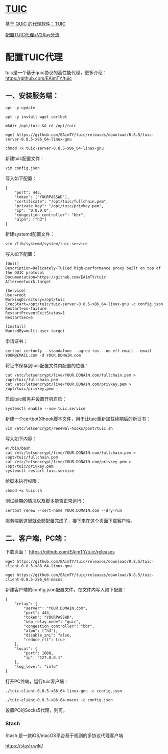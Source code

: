 
# [TUIC](https://github.com/EAimTY/tuic)

[基于 QUIC 的代理软件：TUIC](https://www.eaimty.com/2022/03/tuic.html)

[配置TUIC代理+V2Ray分流](https://lala.im/8424.html)

# 配置TUIC代理

tuic是一个基于quic协议的高性能代理，更多介绍：https://github.com/EAimTY/tuic

## 一、安装服务端：
```
apt -y update

apt -y install wget certbot

mkdir /opt/tuic && cd /opt/tuic

wget https://github.com/EAimTY/tuic/releases/download/0.8.5/tuic-server-0.8.5-x86_64-linux-gnu

chmod +x tuic-server-0.8.5-x86_64-linux-gnu
```

 新建tuic配置文件：

`vim config.json`

写入如下配置：
```
{
    "port": 443,
    "token": ["YOURPASSWD"],
    "certificate": "/opt/tuic/fullchain.pem",
    "private_key": "/opt/tuic/privkey.pem",
    "ip": "0.0.0.0",
    "congestion_controller": "bbr",
    "alpn": ["h3"]
}
```

新建systemd配置文件：

`vim /lib/systemd/system/tuic.service`

写入如下配置：

```
[Unit]
Description=Delicately-TUICed high-performance proxy built on top of the QUIC protocol
Documentation=https://github.com/EAimTY/tuic
After=network.target

[Service]
User=root
WorkingDirectory=/opt/tuic
ExecStart=/opt/tuic/tuic-server-0.8.5-x86_64-linux-gnu -c config.json
Restart=on-failure
RestartPreventExitStatus=1
RestartSec=5

[Install]
WantedBy=multi-user.target
```

申请证书：

```
certbot certonly --standalone --agree-tos --no-eff-email --email YOUR@EMAIL.com -d YOUR.DONAIN.com
```

将证书保存到tuic配置文件内配置的位置：

```
cat /etc/letsencrypt/live/YOUR.DONAIN.com/fullchain.pem > /opt/tuic/fullchain.pem
cat /etc/letsencrypt/live/YOUR.DONAIN.com/privkey.pem > /opt/tuic/privkey.pem
```

启动tuic服务并设置开机自启：
```
systemctl enable --now tuic.service
```

新建一个certbot的hook脚本文件，用于让tuic重新加载续期后的新证书：
```
vim /etc/letsencrypt/renewal-hooks/post/tuic.sh
```

写入如下内容：
```
#!/bin/bash
cat /etc/letsencrypt/live/YOUR.DONAIN.com/fullchain.pem > /opt/tuic/fullchain.pem
cat /etc/letsencrypt/live/YOUR.DONAIN.com/privkey.pem > /opt/tuic/privkey.pem
systemctl restart tuic.service
```

给脚本执行权限：
```
chmod +x tuic.sh
```

测试续期的情况以及脚本能否正常运行：
```
certbot renew --cert-name YOUR.DOMAIN.com --dry-run
```

服务端到这里就全部配置完成了，接下来在这个页面下载客户端。


## 二、客户端，PC端：

下载页面：
https://github.com/EAimTY/tuic/releases

```
wget https://github.com/EAimTY/tuic/releases/download/0.8.5/tuic-client-0.8.5-x86_64-linux-gnu

wget https://github.com/EAimTY/tuic/releases/download/0.8.5/tuic-client-0.8.5-x86_64-macos
```

新建客户端的config.json配置文件，在文件内写入如下配置：
```
{
    "relay": {
        "server": "YOUR.DOMAIN.com",
        "port": 443,
        "token": "YOURPASSWD",
        "udp_relay_mode": "quic",
        "congestion_controller": "bbr",
        "alpn": ["h3"],
        "disable_sni": false,
        "reduce_rtt": true
    },
    "local": {
        "port": 1080,
        "ip": "127.0.0.1"
    },
    "log_level": "info"
}
```

打开PC终端，运行tuic客户端：
```
./tuic-client-0.8.5-x86_64-linux-gnu -c config.json

./tuic-client-0.8.5-x86_64-macos -c config.json
```

设置PC的Socks5代理，则可。

### Stash

Stash 是一款iOS/macOS平台基于规则的多协议代理客户端

https://stash.wiki/





